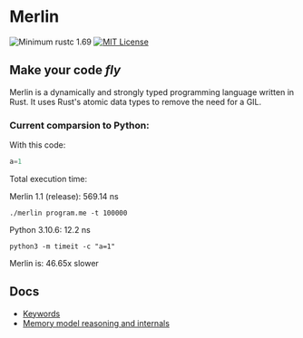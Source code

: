 # Merlin

![Minimum rustc 1.69](https://img.shields.io/badge/rustc-1.69-brightgreen)
[![MIT License](https://img.shields.io/badge/License-MIT-informational)](LICENSE)

<h2><strong>Make your code <i>fly</i></strong></h2>

Merlin is a dynamically and strongly typed programming language written in Rust. It uses Rust's atomic data types to remove the need for a GIL.

### Current comparsion to Python:

With this code:
```Python
a=1
```
Total execution time:

Merlin 1.1 (release): 569.14 ns

`./merlin program.me -t 100000`

Python 3.10.6: 12.2 ns 

`python3 -m timeit -c "a=1"`

Merlin is: 46.65x slower

## Docs
- [Keywords](docs/keywords.md)
- [Memory model reasoning and internals](docs/memory_model.md)